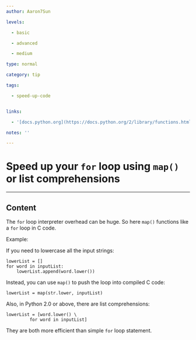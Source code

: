 ```yaml
---
author: Aaron7Sun

levels:

  - basic

  - advanced

  - medium

type: normal

category: tip

tags:

  - speed-up-code


links:

  - '[docs.python.org](https://docs.python.org/2/library/functions.html#map){website}'

notes: ''

---
```


# Speed up your `for` loop using `map()` or list comprehensions

---
## Content

The `for` loop interpreter overhead can be huge. So here `map()` functions like a `for` loop in C code.  

Example:

If you need to lowercase all the input strings:

```
lowerList = []
for word in inputList:
    lowerList.append(word.lower())
```
Instead, you can use `map()` to push the loop into compiled C  code:
```
lowerList = map(str.lower, inputList)
```
Also, in Python 2.0 or above, there are list comprehensions:
```
lowerList = [word.lower() \
         for word in inputList]
```
They are both more efficient than simple `for` loop statement.

